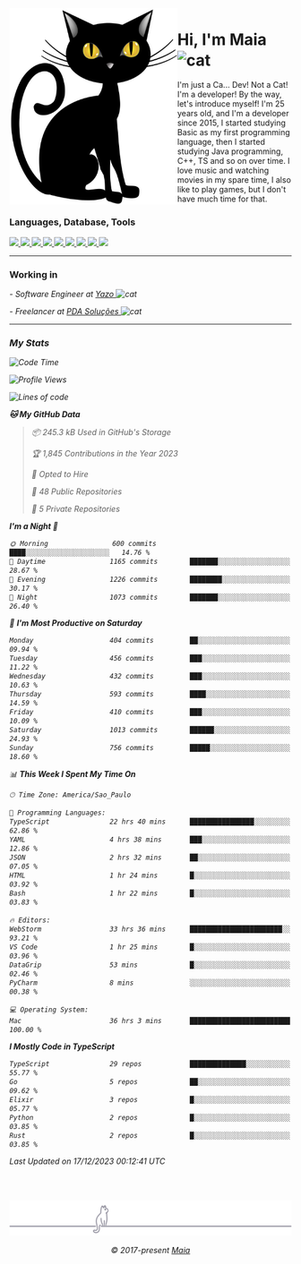 <img align="left" src="https://raw.githubusercontent.com/gabrielmaialva33/gabrielmaialva33/master/assets/cat_0.png" alt="Stats" width="300px">

<h1 align="left">Hi, I'm Maia 
<img src="https://emojis.slackmojis.com/emojis/images/1643509834/36299/black-cat.gif?1643509834" width="50" height="60" align="center"  alt="cat"/>
</h1>

I'm just a Ca... Dev! Not a Cat! I'm a developer! By the way, let's introduce myself!
I'm 25 years old, and I'm a developer since 2015, I started studying Basic as my first programming
language, then I started studying Java programming, C++, TS and so on over time.
I love music and watching movies in my spare time, I also like to play games, but I don't have much time for that.

<h3 align="left">Languages, Database, Tools</h3>
<p>
  <a href="https://www.typescriptlang.org">
    <img src="https://skillicons.dev/icons?i=ts" />
  </a>
  <a href="https://go.dev">
    <img src="https://skillicons.dev/icons?i=go" />
  </a>
  <a href="https://www.python.org">
    <img src="https://skillicons.dev/icons?i=python" />
  </a>
  <a href="https://gradle.org">
    <img src="https://skillicons.dev/icons?i=gradle" />
  </a>
  <a href="https://redis.io">
    <img src="https://skillicons.dev/icons?i=redis" />
  </a>
  <a href="https://www.mongodb.com">
    <img src="https://skillicons.dev/icons?i=mongodb" />
  </a>
  <a href="https://nodejs.org">
    <img src="https://skillicons.dev/icons?i=nodejs" />
  </a>
  <a href="https://www.javascript.com">
    <img src="https://skillicons.dev/icons?i=js" />
  </a>
  <a href="https://www.docker.com">
    <img src="https://skillicons.dev/icons?i=docker" />
  </a>
</p>

<hr/>

<h3>Working in</h3>

<p><em> - Software Engineer at <a href="[https://pdasolucoes.com.br](https://yazo.com.br/)">Yazo
</a><img src="https://media.giphy.com/media/WUlplcMpOCEmTGBtBW/giphy.gif" width="30" alt="cat"> 
</em></p>
<p><em> - Freelancer at <a href="[https://pdasolucoes.com.br](https://pdasolucoes.com.br/)">PDA Soluções
</a><img src="https://media.giphy.com/media/WUlplcMpOCEmTGBtBW/giphy.gif" width="30" alt="cat"> 

<hr/>

### My Stats

<!--START_SECTION:waka-->
![Code Time](http://img.shields.io/badge/Code%20Time-3%2C596%20hrs%2045%20mins-blue)

![Profile Views](http://img.shields.io/badge/Profile%20Views-8-blue)

![Lines of code](https://img.shields.io/badge/From%20Hello%20World%20I%27ve%20Written-1.1%20million%20lines%20of%20code-blue)

**🐱 My GitHub Data** 

> 📦 245.3 kB Used in GitHub's Storage 
 > 
> 🏆 1,845 Contributions in the Year 2023
 > 
> 💼 Opted to Hire
 > 
> 📜 48 Public Repositories 
 > 
> 🔑 5 Private Repositories 
 > 
**I'm a Night 🦉** 

```text
🌞 Morning                600 commits         ████░░░░░░░░░░░░░░░░░░░░░   14.76 % 
🌆 Daytime                1165 commits        ███████░░░░░░░░░░░░░░░░░░   28.67 % 
🌃 Evening                1226 commits        ████████░░░░░░░░░░░░░░░░░   30.17 % 
🌙 Night                  1073 commits        ███████░░░░░░░░░░░░░░░░░░   26.40 % 
```
📅 **I'm Most Productive on Saturday** 

```text
Monday                   404 commits         ██░░░░░░░░░░░░░░░░░░░░░░░   09.94 % 
Tuesday                  456 commits         ███░░░░░░░░░░░░░░░░░░░░░░   11.22 % 
Wednesday                432 commits         ███░░░░░░░░░░░░░░░░░░░░░░   10.63 % 
Thursday                 593 commits         ████░░░░░░░░░░░░░░░░░░░░░   14.59 % 
Friday                   410 commits         ███░░░░░░░░░░░░░░░░░░░░░░   10.09 % 
Saturday                 1013 commits        ██████░░░░░░░░░░░░░░░░░░░   24.93 % 
Sunday                   756 commits         █████░░░░░░░░░░░░░░░░░░░░   18.60 % 
```


📊 **This Week I Spent My Time On** 

```text
🕑︎ Time Zone: America/Sao_Paulo

💬 Programming Languages: 
TypeScript               22 hrs 40 mins      ████████████████░░░░░░░░░   62.86 % 
YAML                     4 hrs 38 mins       ███░░░░░░░░░░░░░░░░░░░░░░   12.86 % 
JSON                     2 hrs 32 mins       ██░░░░░░░░░░░░░░░░░░░░░░░   07.05 % 
HTML                     1 hr 24 mins        █░░░░░░░░░░░░░░░░░░░░░░░░   03.92 % 
Bash                     1 hr 22 mins        █░░░░░░░░░░░░░░░░░░░░░░░░   03.83 % 

🔥 Editors: 
WebStorm                 33 hrs 36 mins      ███████████████████████░░   93.21 % 
VS Code                  1 hr 25 mins        █░░░░░░░░░░░░░░░░░░░░░░░░   03.96 % 
DataGrip                 53 mins             █░░░░░░░░░░░░░░░░░░░░░░░░   02.46 % 
PyCharm                  8 mins              ░░░░░░░░░░░░░░░░░░░░░░░░░   00.38 % 

💻 Operating System: 
Mac                      36 hrs 3 mins       █████████████████████████   100.00 % 
```

**I Mostly Code in TypeScript** 

```text
TypeScript               29 repos            ██████████████░░░░░░░░░░░   55.77 % 
Go                       5 repos             ██░░░░░░░░░░░░░░░░░░░░░░░   09.62 % 
Elixir                   3 repos             █░░░░░░░░░░░░░░░░░░░░░░░░   05.77 % 
Python                   2 repos             █░░░░░░░░░░░░░░░░░░░░░░░░   03.85 % 
Rust                     2 repos             █░░░░░░░░░░░░░░░░░░░░░░░░   03.85 % 
```




 Last Updated on 17/12/2023 00:12:41 UTC
<!--END_SECTION:waka-->


<br/>
<br/>

<p align="center"><img src="https://raw.githubusercontent.com/gabrielmaialva33/gabrielmaialva33/master/assets/gray0_ctp_on_line.svg?sanitize=true" /></p>
<p align="center">&copy; 2017-present <a href="https://github.com/gabrielmaialva33/" target="_blank">Maia</a>